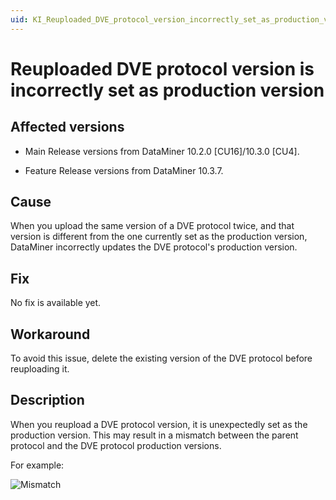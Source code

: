 ```yaml
---
uid: KI_Reuploaded_DVE_protocol_version_incorrectly_set_as_production_version
---
```


# Reuploaded DVE protocol version is incorrectly set as production version

## Affected versions

- Main Release versions from DataMiner 10.2.0 [CU16]/10.3.0 [CU4].

- Feature Release versions from DataMiner 10.3.7.

## Cause

When you upload the same version of a DVE protocol twice, and that version is different from the one currently set as the production version, DataMiner incorrectly updates the DVE protocol's production version.

## Fix

No fix is available yet.

## Workaround

To avoid this issue, delete the existing version of the DVE protocol before reuploading it.

## Description

When you reupload a DVE protocol version, it is unexpectedly set as the production version. This may result in a mismatch between the parent protocol and the DVE protocol production versions.

For example:

![Mismatch](~/user-guide/images/KI-Mismatch_Version.png)